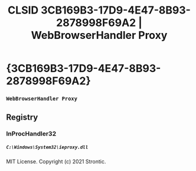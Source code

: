 ﻿---
title: "CLSID 3CB169B3-17D9-4E47-8B93-2878998F69A2 | WebBrowserHandler Proxy"
excerpt: What is COM-Object CLSID 3CB169B3-17D9-4E47-8B93-2878998F69A2?
---

# {3CB169B3-17D9-4E47-8B93-2878998F69A2}

### `WebBrowserHandler Proxy`

## Registry


### InProcHandler32

##### `C:\Windows\System32\ieproxy.dll`

MIT License. Copyright (c) 2021 Strontic.


